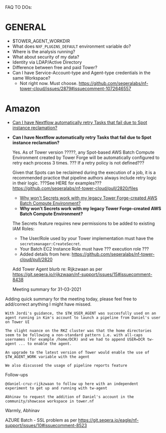 FAQ TO DOs:

# GENERAL
* $TOWER_AGENT_WORKDIR
* What does `NXF_PLUGINS_DEFAULT` environment variable do?
* Where is the analysis running?
* What about security of my data?
* Identity via LDAP/Active Directory
* Difference between free and paid Tower?
* Can I have Service-Account-type and Agent-type credentials in the same Workspace?
    * Not right now. Must choose. https://github.com/seqeralabs/nf-tower-cloud/issues/2879#issuecomment-1072646557


# Amazon
* [Can I have Nextflow automatically retry Tasks that fail due to Spot instance reclamation?](#aws_spot_retry)
* **Can I have Nextflow automatically retry Tasks that fail due to Spot instance reclamation?** <a id="aws_spot_retry"></a>

    Yes. As of Tower version ?????, any Spot-based AWS Batch Compute Environment created by Tower Forge will be automatically configured to retry each process 3 times. ??? If a retry policy is not defined???

    Given that Spots can be reclaimed during the execution of a job, it is a recommended practice that pipeline authors always include retry logic in their logic. ???See HERE for examples???
    https://github.com/seqeralabs/nf-tower-cloud/pull/2820/files



    * [Why won't Secrets work with my legacy Tower Forge-created AWS Batch Compute Environment?](aws_secrets_legacy)
    * **Why won't Secrets work with my legacy Tower Forge-created AWS Batch Compute Environment?** <a id="aws_secrets_legacy"></a>

    The Secrets feature requires new permissions to be added to existing IAM Roles:
    * The User/Role used by your Tower implementation must have the `secretsmanager:CreateSecret`.
    * Your Batch EC2 Instance Role must have ??? execution role ???
    * Added details from here: https://github.com/seqeralabs/nf-tower-cloud/pull/2820



    Add Tower Agent blurb re: Rijkzwaan as per https://git.seqera.io/rijkzwaan/nf-support/issues/15#issuecomment-8438

    Meeting summary for 31-03-2021

Adding quick summary for the meeting today, please feel free to add/correct anything I might have missed.

    With Jordi's guidance, the $TW_USER_AGENT was succesfully used on an agent running in Kim's account to launch a pipeline from Daniel's user on Tower UI

    The slight nuance on the RKZ cluster was that the home directories seem to be following a non-standard pattern i.e. with all-caps usernames (for example /home/DCR) and we had to append USER=DCR tw-agent ... to enable the agent.

    An upgrade to the latest version of Tower would enable the use of $TW_AGENT_WORK variable with the agent

    We also discussed the usage of pipeline reports feature

Follow-ups

    @daniel-cruz-rijkzwaan to follow up here with an independent experiment to get up and running with tw-agent

    Abhinav to request the addition of Daniel's account in the community/showcase workspace in tower.nf

Warmly,
Abhinav





AZURE Batch - SSL problem as per https://git.seqera.io/eagle/nf-support/issues/10#issuecomment-8523